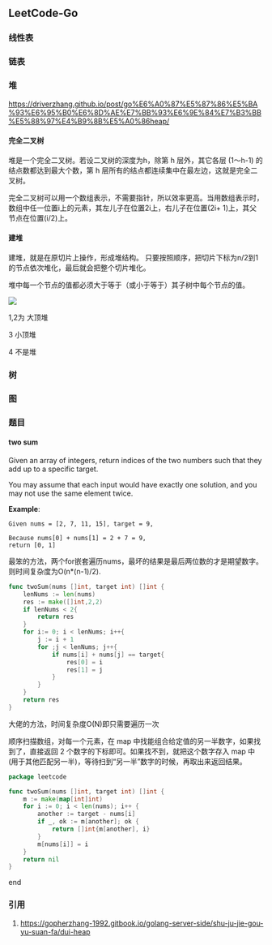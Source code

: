 ## LeetCode-Go

### 线性表

### 链表

### 堆

https://driverzhang.github.io/post/go%E6%A0%87%E5%87%86%E5%BA%93%E6%95%B0%E6%8D%AE%E7%BB%93%E6%9E%84%E7%B3%BB%E5%88%97%E4%B9%8B%E5%A0%86heap/

#### 完全二叉树

堆是一个完全二叉树。若设二叉树的深度为h，除第 h 层外，其它各层 (1～h-1) 的结点数都达到最大个数，第 h 层所有的结点都连续集中在最左边，这就是完全二叉树。

完全二叉树可以用一个数组表示，不需要指针，所以效率更高。当用数组表示时，数组中任一位置i上的元素，其左儿子在位置2i上，右儿子在位置(2i+ 1)上，其父节点在位置(i/2)上。



#### 建堆

建堆，就是在原切片上操作，形成堆结构。
只要按照顺序，把切片下标为n/2到1的节点依次堆化，最后就会把整个切片堆化。

堆中每一个节点的值都必须大于等于（或小于等于）其子树中每个节点的值。

![](https://image-1300760561.cos.ap-beijing.myqcloud.com/bgyq-blog/heap-1.webp)

1,2为 大顶堆

3 小顶堆

4 不是堆

### 树

### 图

### 题目



#### two sum

Given an array of integers, return indices of the two numbers such that they add up to a specific target.

You may assume that each input would have exactly one solution, and you may not use the same element twice.

**Example**:

```
Given nums = [2, 7, 11, 15], target = 9,

Because nums[0] + nums[1] = 2 + 7 = 9,
return [0, 1]
```

最笨的方法，两个for嵌套遍历nums，最坏的结果是最后两位数的才是期望数字。则时间复杂度为O(n*(n-1)/2).

```go
func twoSum(nums []int, target int) []int {
    lenNums := len(nums)
    res := make([]int,2,2)
    if lenNums < 2{
        return res
    }
    for i:= 0; i < lenNums; i++{
        j := i + 1
        for ;j < lenNums; j++{
            if nums[i] + nums[j] == target{
                res[0] = i
                res[1] = j
            }    
        }
    }
    return res
}

```

大佬的方法，时间复杂度O(N)即只需要遍历一次

顺序扫描数组，对每一个元素，在 map 中找能组合给定值的另一半数字，如果找到了，直接返回 2 个数字的下标即可。如果找不到，就把这个数字存入 map 中(用于其他匹配另一半)，等待扫到“另一半”数字的时候，再取出来返回结果。

```go
package leetcode

func twoSum(nums []int, target int) []int {
	m := make(map[int]int)
	for i := 0; i < len(nums); i++ {
		another := target - nums[i]
		if _, ok := m[another]; ok {
			return []int{m[another], i}
		}
		m[nums[i]] = i
	}
	return nil
}

```

end

### 引用

1. https://gopherzhang-1992.gitbook.io/golang-server-side/shu-ju-jie-gou-yu-suan-fa/dui-heap